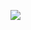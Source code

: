 ![](https://github.com/genesys/mobiledx-samples-ios/blob/master/GenesysMessengerSample/1280x720-PR-Meta-Image.jpeg)
